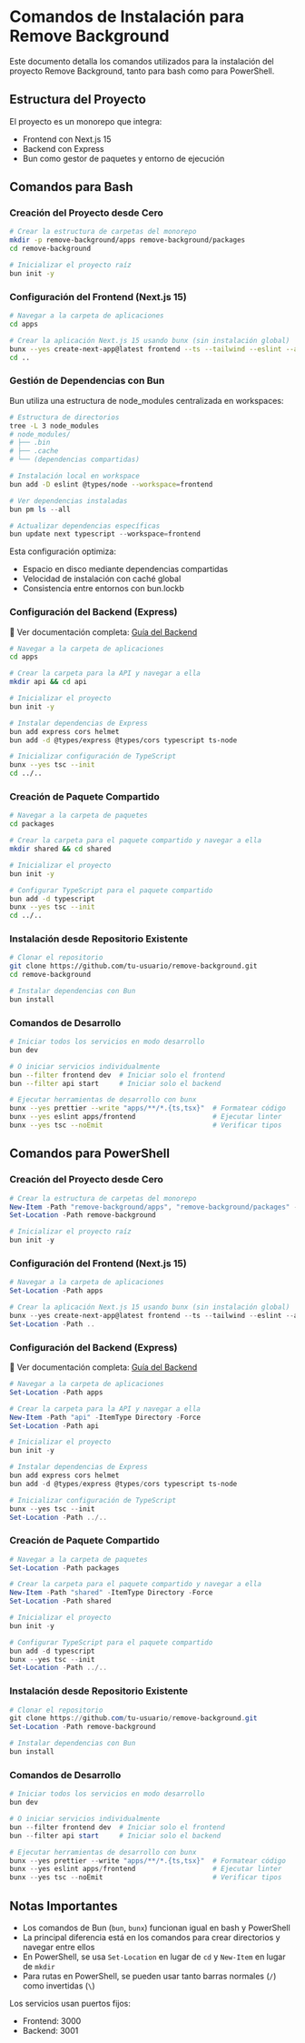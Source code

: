 # Comandos de Instalación para Remove Background

Este documento detalla los comandos utilizados para la instalación del proyecto Remove Background, tanto para bash como para PowerShell.

## Estructura del Proyecto

El proyecto es un monorepo que integra:
- Frontend con Next.js 15
- Backend con Express
- Bun como gestor de paquetes y entorno de ejecución

## Comandos para Bash

### Creación del Proyecto desde Cero

```bash
# Crear la estructura de carpetas del monorepo
mkdir -p remove-background/apps remove-background/packages
cd remove-background

# Inicializar el proyecto raíz
bun init -y
```

### Configuración del Frontend (Next.js 15)

```bash
# Navegar a la carpeta de aplicaciones
cd apps

# Crear la aplicación Next.js 15 usando bunx (sin instalación global)
bunx --yes create-next-app@latest frontend --ts --tailwind --eslint --app --src-dir --import-alias "@/*"
cd ..
```

### Gestión de Dependencias con Bun
Bun utiliza una estructura de node_modules centralizada en workspaces:

```bash
# Estructura de directorios
tree -L 3 node_modules
# node_modules/
# ├── .bin
# ├── .cache
# └── (dependencias compartidas)

# Instalación local en workspace
bun add -D eslint @types/node --workspace=frontend
```

```powershell
# Ver dependencias instaladas
bun pm ls --all

# Actualizar dependencias específicas
bun update next typescript --workspace=frontend
```

Esta configuración optimiza:
- Espacio en disco mediante dependencias compartidas
- Velocidad de instalación con caché global
- Consistencia entre entornos con bun.lockb

### Configuración del Backend (Express)

🔗 Ver documentación completa: [Guía del Backend](../comandos-backend.md)

```bash
# Navegar a la carpeta de aplicaciones
cd apps

# Crear la carpeta para la API y navegar a ella
mkdir api && cd api

# Inicializar el proyecto
bun init -y

# Instalar dependencias de Express
bun add express cors helmet
bun add -d @types/express @types/cors typescript ts-node

# Inicializar configuración de TypeScript
bunx --yes tsc --init
cd ../..
```

### Creación de Paquete Compartido

```bash
# Navegar a la carpeta de paquetes
cd packages

# Crear la carpeta para el paquete compartido y navegar a ella
mkdir shared && cd shared

# Inicializar el proyecto
bun init -y

# Configurar TypeScript para el paquete compartido
bun add -d typescript
bunx --yes tsc --init
cd ../..
```

### Instalación desde Repositorio Existente

```bash
# Clonar el repositorio
git clone https://github.com/tu-usuario/remove-background.git
cd remove-background

# Instalar dependencias con Bun
bun install
```

### Comandos de Desarrollo

```bash
# Iniciar todos los servicios en modo desarrollo
bun dev

# O iniciar servicios individualmente
bun --filter frontend dev  # Iniciar solo el frontend
bun --filter api start     # Iniciar solo el backend

# Ejecutar herramientas de desarrollo con bunx
bunx --yes prettier --write "apps/**/*.{ts,tsx}"  # Formatear código
bunx --yes eslint apps/frontend                   # Ejecutar linter
bunx --yes tsc --noEmit                           # Verificar tipos
```

## Comandos para PowerShell

### Creación del Proyecto desde Cero

```powershell
# Crear la estructura de carpetas del monorepo
New-Item -Path "remove-background/apps", "remove-background/packages" -ItemType Directory -Force
Set-Location -Path remove-background

# Inicializar el proyecto raíz
bun init -y
```

### Configuración del Frontend (Next.js 15)

```powershell
# Navegar a la carpeta de aplicaciones
Set-Location -Path apps

# Crear la aplicación Next.js 15 usando bunx (sin instalación global)
bunx --yes create-next-app@latest frontend --ts --tailwind --eslint --app --src-dir --import-alias "@/*"
Set-Location -Path ..
```

### Configuración del Backend (Express)

🔗 Ver documentación completa: [Guía del Backend](../comandos-backend.md)

```powershell
# Navegar a la carpeta de aplicaciones
Set-Location -Path apps

# Crear la carpeta para la API y navegar a ella
New-Item -Path "api" -ItemType Directory -Force
Set-Location -Path api

# Inicializar el proyecto
bun init -y

# Instalar dependencias de Express
bun add express cors helmet
bun add -d @types/express @types/cors typescript ts-node

# Inicializar configuración de TypeScript
bunx --yes tsc --init
Set-Location -Path ../..
```

### Creación de Paquete Compartido

```powershell
# Navegar a la carpeta de paquetes
Set-Location -Path packages

# Crear la carpeta para el paquete compartido y navegar a ella
New-Item -Path "shared" -ItemType Directory -Force
Set-Location -Path shared

# Inicializar el proyecto
bun init -y

# Configurar TypeScript para el paquete compartido
bun add -d typescript
bunx --yes tsc --init
Set-Location -Path ../..
```

### Instalación desde Repositorio Existente

```powershell
# Clonar el repositorio
git clone https://github.com/tu-usuario/remove-background.git
Set-Location -Path remove-background

# Instalar dependencias con Bun
bun install
```

### Comandos de Desarrollo

```powershell
# Iniciar todos los servicios en modo desarrollo
bun dev

# O iniciar servicios individualmente
bun --filter frontend dev  # Iniciar solo el frontend
bun --filter api start     # Iniciar solo el backend

# Ejecutar herramientas de desarrollo con bunx
bunx --yes prettier --write "apps/**/*.{ts,tsx}"  # Formatear código
bunx --yes eslint apps/frontend                   # Ejecutar linter
bunx --yes tsc --noEmit                           # Verificar tipos
```

## Notas Importantes

- Los comandos de Bun (`bun`, `bunx`) funcionan igual en bash y PowerShell
- La principal diferencia está en los comandos para crear directorios y navegar entre ellos
- En PowerShell, se usa `Set-Location` en lugar de `cd` y `New-Item` en lugar de `mkdir`
- Para rutas en PowerShell, se pueden usar tanto barras normales (`/`) como invertidas (`\`)

Los servicios usan puertos fijos:
- Frontend: 3000
- Backend: 3001